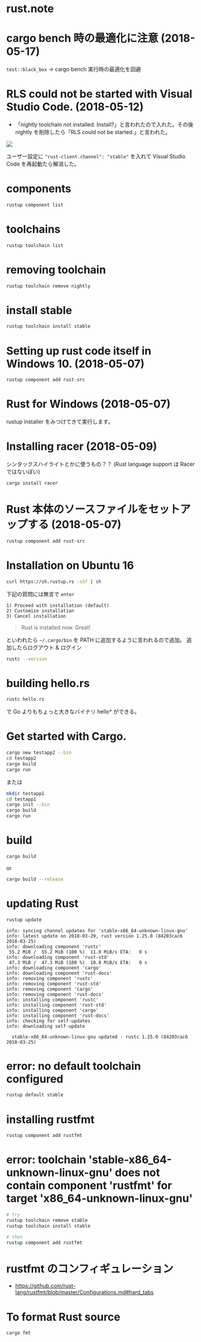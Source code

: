 # rust.note

# cargo bench 時の最適化に注意 (2018-05-17)

`test::black_box` → cargo bench 実行時の最適化を回避

# RLS could not be started with Visual Studio Code. (2018-05-12)

- 「nightly toolchain not installed. Install?」と言われたので入れた。その後 nightly を削除したら「RLS could not be started.」と言われた。

![](.images/RLS%20could%20not%20be%20started.png)

ユーザー設定に `"rust-client.channel": "stable"` を入れて Visual Studio Code を再起動たら解消した。

# components

```bash
rustup component list
```

# toolchains

```bash
rustup toolchain list
```

# removing toolchain

```bash
rustup toolchain remove nightly
```

# install stable

```bash
rustup toolchain install stable
```

# Setting up rust code itself in Windows 10. (2018-05-07)

```bash
rustup component add rust-src
```

# Rust for Windows (2018-05-07)

rustup installer をみつけてきて実行します。

# Installing racer (2018-05-09)

シンタックスハイライトとかに使うもの？？ (Rust language support は Racer ではないぽい)

```bash
cargo install racer
```

# Rust 本体のソースファイルをセットアップする (2018-05-07)

```bash
rustup component add rust-src
```

# Installation on Ubuntu 16

```bash
curl https://sh.rustup.rs -sSf | sh
```

下記の質問には無言で `enter`

```
1) Proceed with installation (default)
2) Customize installation
3) Cancel installation
```

> Rust is installed now. Great!

といわれたら `~/.cargo/bin` を PATH に追加するように言われるので追加。
追加したらログアウト & ログイン

```bash
rustc --version
```

# building hello.rs

```bash
rustc hello.rs
```

で Go よりもちょっと大きなバイナリ hello* ができる。

# Get started with Cargo.

```bash
cargo new testapp2 --bin
cd testapp2
cargo build
cargo run
```

または

```bash
mkdir testapp1
cd testapp1
cargo init --bin
cargo build
cargo run
```

# build

```bash
cargo build
```

or 

```bash
cargo build --release
```


# updating Rust

```bash
rustup update
```

```plain
info: syncing channel updates for 'stable-x86_64-unknown-linux-gnu'
info: latest update on 2018-03-29, rust version 1.25.0 (84203cac6 2018-03-25)
info: downloading component 'rustc'
 55.2 MiB /  55.2 MiB (100 %)  11.0 MiB/s ETA:   0 s
info: downloading component 'rust-std'
 47.3 MiB /  47.3 MiB (100 %)  10.8 MiB/s ETA:   0 s
info: downloading component 'cargo'
info: downloading component 'rust-docs'
info: removing component 'rustc'
info: removing component 'rust-std'
info: removing component 'cargo'
info: removing component 'rust-docs'
info: installing component 'rustc'
info: installing component 'rust-std'
info: installing component 'cargo'
info: installing component 'rust-docs'
info: checking for self-updates
info: downloading self-update

  stable-x86_64-unknown-linux-gnu updated - rustc 1.25.0 (84203cac6 2018-03-25)
```

# error: no default toolchain configured

```bash
rustup default stable
```

# installing rustfmt

```bash
rustup component add rustfmt
```


# error: toolchain 'stable-x86_64-unknown-linux-gnu' does not contain component 'rustfmt' for target 'x86_64-unknown-linux-gnu'

```bash
# try
rustup toolchain remove stable
rustup toolchain install stable

# then
rustup component add rustfmt
```

# rustfmt のコンフィギュレーション

* https://github.com/rust-lang/rustfmt/blob/master/Configurations.md#hard_tabs


# To format Rust source

```bash
cargo fmt
```

